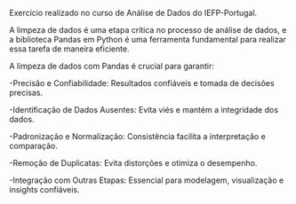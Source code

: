 Exercício realizado no curso de Análise de Dados do IEFP-Portugal.


A limpeza de dados é uma etapa crítica no processo de análise de dados, 
e a biblioteca Pandas em Python é uma ferramenta fundamental para realizar essa tarefa de maneira eficiente.


A limpeza de dados com Pandas é crucial para garantir:

-Precisão e Confiabilidade:
Resultados confiáveis e tomada de decisões precisas.

-Identificação de Dados Ausentes:
Evita viés e mantém a integridade dos dados.

-Padronização e Normalização:
Consistência facilita a interpretação e comparação.

-Remoção de Duplicatas:
Evita distorções e otimiza o desempenho.

-Integração com Outras Etapas:
Essencial para modelagem, visualização e insights confiáveis.
